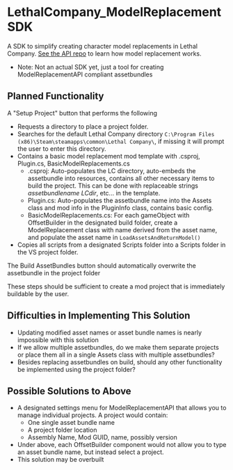 # LethalCompany_ModelReplacementSDK
A SDK to simplify creating character model replacements in Lethal Company. [See the API repo](https://github.com/BunyaPineTree/LethalCompany_ModelReplacementAPI) to learn how model replacement works. 
* Note: Not an actual SDK yet, just a tool for creating ModelReplacementAPI compliant assetbundles

Planned Functionality
-
A "Setup Project" button that performs the following
- Requests a directory to place a project folder.
- Searches for the default Lethal Company directory `C:\Program Files (x86)\Steam\steamapps\common\Lethal Company\`, if missing it will prompt the user to enter this directory.
- Contains a basic model replacement mod template with .csproj, Plugin.cs, BasicModelReplacements.cs
  - .csproj: Auto-populates the LC directory, auto-embeds the assetbundle into resources, contains all other necessary items to build the project. This can be done with replaceable strings $assetbundlename$ $LCdir$, etc... in the template.
  - Plugin.cs: Auto-populates the assetbundle name into the Assets class and mod info in the PluginInfo class, contains basic config.
  - BasicModelReplacements.cs: For each gameObject with OffsetBuilder in the designated build folder, create a ModelReplacement class with name derived from the asset name, and populate the asset name in `LoadAssetsAndReturnModel()`
- Copies all scripts from a designated Scripts folder into a Scripts folder in the VS project folder.

The Build AssetBundles button should automatically overwrite the assetbundle in the project folder 

These steps should be sufficient to create a mod project that is immediately buildable by the user.

Difficulties in Implementing This Solution
-
- Updating modified asset names or asset bundle names is nearly impossible with this solution
- If we allow multiple assetbundles, do we make them separate projects or place them all in a single Assets class with multiple assetbundles?
- Besides replacing assetbundles on build, should any other functionality be implemented using the project folder?

Possible Solutions to Above
-
- A designated settings menu for ModelReplacementAPI that allows you to manage individual projects. A project would contain:
  - One single asset bundle name
  - A project folder location
  - Assembly Name, Mod GUID, name, possibly version
- Under above, each OffsetBuilder component would not allow you to type an asset bundle name, but instead select a project.
- This solution may be overbuilt
